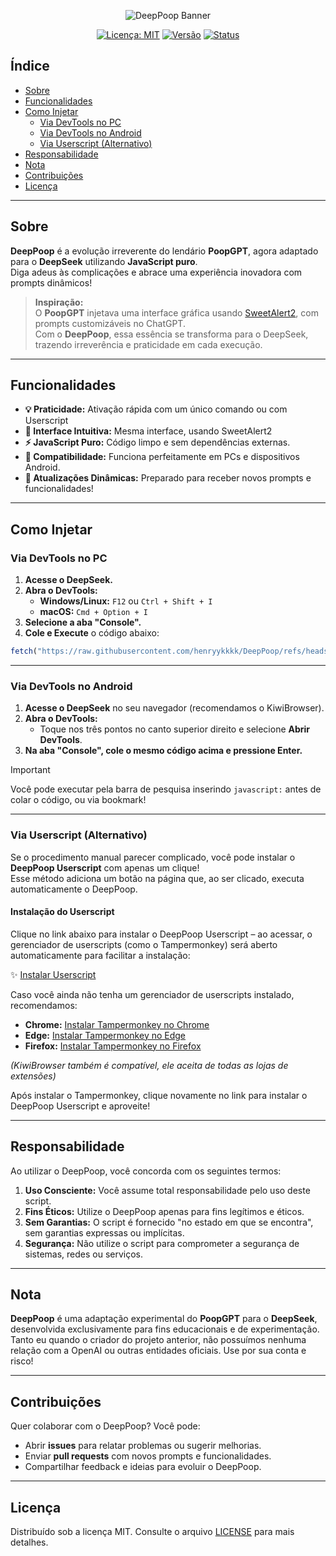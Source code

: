 <p align="center">
  <img src="https://i.imgur.com/kb53BGi.png/" alt="DeepPoop Banner" />
</p>

<div align="center">
  <p>
    <a href="LICENSE"><img src="https://img.shields.io/badge/Licença-MIT-yellow.svg" alt="Licença: MIT"></a>  
    <a href="https://github.com/seu_usuario/DeepPoop"><img src="https://img.shields.io/badge/Versão-1.3-brightgreen" alt="Versão"></a>
    <a href="https://github.com/seu_usuario/DeepPoop"><img src="https://img.shields.io/badge/Status-Ativo-brightgreen" alt="Status"></a>
  </p>
</div>

## Índice

- [Sobre](#sobre)
- [Funcionalidades](#funcionalidades)
- [Como Injetar](#como-injetar)
  - [Via DevTools no PC](#via-devtools-no-pc)
  - [Via DevTools no Android](#via-devtools-no-android)
  - [Via Userscript (Alternativo)](#via-userscript-alternativo)
- [Responsabilidade](#responsabilidade)
- [Nota](#nota)
- [Contribuições](#contribuições)
- [Licença](#licença)

---

## Sobre

**DeepPoop** é a evolução irreverente do lendário **PoopGPT**, agora adaptado para o **DeepSeek** utilizando **JavaScript puro**.  
Diga adeus às complicações e abrace uma experiência inovadora com prompts dinâmicos!

> **Inspiração:**  
> O **PoopGPT** injetava uma interface gráfica usando [SweetAlert2](https://sweetalert2.github.io/ ), com prompts customizáveis no ChatGPT.  
> Com o **DeepPoop**, essa essência se transforma para o DeepSeek, trazendo irreverência e praticidade em cada execução.

---

## Funcionalidades

- **💡 Praticidade:** Ativação rápida com um único comando ou com Userscript
- **🎨 Interface Intuitiva:** Mesma interface, usando SweetAlert2
- **⚡ JavaScript Puro:** Código limpo e sem dependências externas.
- **📱 Compatibilidade:** Funciona perfeitamente em PCs e dispositivos Android.
- **🚀 Atualizações Dinâmicas:** Preparado para receber novos prompts e funcionalidades!

---

## Como Injetar

### Via DevTools no PC

1. **Acesse o DeepSeek.**
2. **Abra o DevTools:**
   - **Windows/Linux:** `F12` ou `Ctrl + Shift + I`
   - **macOS:** `Cmd + Option + I`
3. **Selecione a aba "Console".**
4. **Cole e Execute** o código abaixo:

```javascript
fetch("https://raw.githubusercontent.com/henryykkkk/DeepPoop/refs/heads/main/deepPoop.js").then(t=>t.text()).then(eval);
```

---

### Via DevTools no Android

1. **Acesse o DeepSeek** no seu navegador (recomendamos o KiwiBrowser).
2. **Abra o DevTools:**
   - Toque nos três pontos no canto superior direito e selecione **Abrir DevTools**.
3. **Na aba "Console", cole o mesmo código acima e pressione Enter.**

> [!IMPORTANT]
> Você pode executar pela barra de pesquisa inserindo `javascript:` antes de colar o código, ou via bookmark!

---

### Via Userscript (Alternativo)

Se o procedimento manual parecer complicado, você pode instalar o **DeepPoop Userscript** com apenas um clique!  
Esse método adiciona um botão na página que, ao ser clicado, executa automaticamente o DeepPoop.

#### Instalação do Userscript

Clique no link abaixo para instalar o DeepPoop Userscript – ao acessar, o gerenciador de userscripts (como o Tampermonkey) será aberto automaticamente para facilitar a instalação:

✨ [Instalar Userscript](#)

Caso você ainda não tenha um gerenciador de userscripts instalado, recomendamos:

- **Chrome:** [Instalar Tampermonkey no Chrome](#)
- **Edge:** [Instalar Tampermonkey no Edge](#)
- **Firefox:** [Instalar Tampermonkey no Firefox](#)
  
*(KiwiBrowser também é compatível, ele aceita de todas as lojas de extensões)*

Após instalar o Tampermonkey, clique novamente no link para instalar o DeepPoop Userscript e aproveite!

---

## Responsabilidade

Ao utilizar o DeepPoop, você concorda com os seguintes termos:

1. **Uso Consciente:** Você assume total responsabilidade pelo uso deste script.
2. **Fins Éticos:** Utilize o DeepPoop apenas para fins legítimos e éticos.
3. **Sem Garantias:** O script é fornecido "no estado em que se encontra", sem garantias expressas ou implícitas.
4. **Segurança:** Não utilize o script para comprometer a segurança de sistemas, redes ou serviços.

---

## Nota

**DeepPoop** é uma adaptação experimental do **PoopGPT** para o **DeepSeek**, desenvolvida exclusivamente para fins educacionais e de experimentação.  
Tanto eu quando o criador do projeto anterior, não possuímos nenhuma relação com a OpenAI ou outras entidades oficiais. Use por sua conta e risco!

---

## Contribuições

Quer colaborar com o DeepPoop? Você pode:

- Abrir **issues** para relatar problemas ou sugerir melhorias.
- Enviar **pull requests** com novos prompts e funcionalidades.
- Compartilhar feedback e ideias para evoluir o DeepPoop.

---

## Licença

Distribuído sob a licença MIT. Consulte o arquivo [LICENSE](LICENSE) para mais detalhes.
